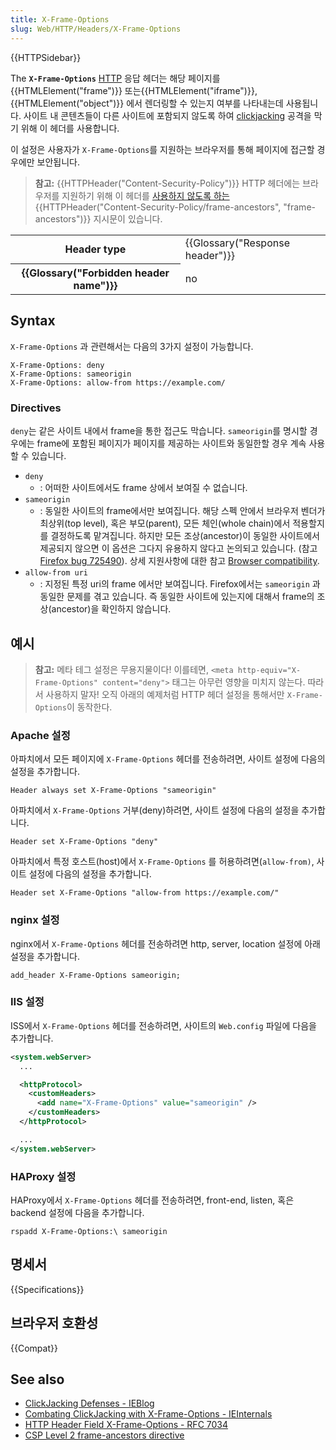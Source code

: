 ```yaml
---
title: X-Frame-Options
slug: Web/HTTP/Headers/X-Frame-Options
---
```


{{HTTPSidebar}}

The **`X-Frame-Options`** [HTTP](/ko/docs/Web/HTTP) 응답 헤더는 해당 페이지를 {{HTMLElement("frame")}} 또는{{HTMLElement("iframe")}}, {{HTMLElement("object")}} 에서 렌더링할 수 있는지 여부를 나타내는데 사용됩니다. 사이트 내 콘텐츠들이 다른 사이트에 포함되지 않도록 하여 [clickjacking](https://en.wikipedia.org/wiki/Clickjacking) 공격을 막기 위해 이 헤더를 사용합니다.

이 설정은 사용자가 `X-Frame-Options`를 지원하는 브라우저를 통해 페이지에 접근할 경우에만 보안됩니다.

> **참고:** {{HTTPHeader("Content-Security-Policy")}} HTTP 헤더에는 브라우저를 지원하기 위해 이 헤더를 [사용하지 않도록 하는](https://www.w3.org/TR/CSP2/#frame-ancestors-and-frame-options) {{HTTPHeader("Content-Security-Policy/frame-ancestors", "frame-ancestors")}} 지시문이 있습니다.

<table class="properties">
  <tbody>
    <tr>
      <th scope="row">Header type</th>
      <td>{{Glossary("Response header")}}</td>
    </tr>
    <tr>
      <th scope="row">{{Glossary("Forbidden header name")}}</th>
      <td>no</td>
    </tr>
  </tbody>
</table>

## Syntax

`X-Frame-Options` 과 관련해서는 다음의 3가지 설정이 가능합니다.

```
X-Frame-Options: deny
X-Frame-Options: sameorigin
X-Frame-Options: allow-from https://example.com/
```

### Directives

`deny`는 같은 사이트 내에서 frame을 통한 접근도 막습니다.
`sameorigin`를 명시할 경우에는 frame에 포함된 페이지가 페이지를 제공하는 사이트와 동일한할 경우 계속 사용할 수 있습니다.

- `deny`
  - : 어떠한 사이트에서도 frame 상에서 보여질 수 없습니다.
- `sameorigin`
  - : 동일한 사이트의 frame에서만 보여집니다. 해당 스펙 안에서 브라우저 벤더가 최상위(top level), 혹은 부모(parent), 모든 체인(whole chain)에서 적용할지를 결정하도록 맡겨집니다. 하지만 모든 조상(ancestor)이 동일한 사이트에서 제공되지 않으면 이 옵션은 그다지 유용하지 않다고 논의되고 있습니다. (참고 [Firefox bug 725490](https://bugzil.la/725490)). 상세 지원사항에 대한 참고 [Browser compatibility](#browser_compatibility).
- `allow-from uri`
  - : 지정된 특정 uri의 frame 에서만 보여집니다. Firefox에서는 `sameorigin` 과 동일한 문제를 겪고 있습니다. 즉 동일한 사이트에 있는지에 대해서 frame의 조상(ancestor)을 확인하지 않습니다.

## 예시

> **참고:** 메타 테그 설정은 무용지물이다! 이를테면, `<meta http-equiv="X-Frame-Options" content="deny">` 태그는 아무런 영향을 미치지 않는다. 따라서 사용하지 말자! 오직 아래의 예제처럼 HTTP 헤더 설정을 통해서만 `X-Frame-Options`이 동작한다.

### Apache 설정

아파치에서 모든 페이지에 `X-Frame-Options` 헤더를 전송하려면, 사이트 설정에 다음의 설정을 추가합니다.

```
Header always set X-Frame-Options "sameorigin"
```

아파치에서 `X-Frame-Options` 거부(deny)하려면, 사이트 설정에 다음의 설정을 추가합니다.

```
Header set X-Frame-Options "deny"
```

아파치에서 특정 호스트(host)에서 `X-Frame-Options` 를 허용하려면(`allow-from)`, 사이트 설정에 다음의 설정을 추가합니다.

```
Header set X-Frame-Options "allow-from https://example.com/"
```

### nginx 설정

nginx에서 `X-Frame-Options` 헤더를 전송하려면 http, server, location 설정에 아래 설정을 추가합니다.

```
add_header X-Frame-Options sameorigin;
```

### IIS 설정

ISS에서 `X-Frame-Options` 헤더를 전송하려면, 사이트의 `Web.config` 파일에 다음을 추가합니다.

```xml
<system.webServer>
  ...

  <httpProtocol>
    <customHeaders>
      <add name="X-Frame-Options" value="sameorigin" />
    </customHeaders>
  </httpProtocol>

  ...
</system.webServer>
```

### HAProxy 설정

HAProxy에서 `X-Frame-Options` 헤더를 전송하려면, front-end, listen, 혹은 backend 설정에 다음을 추가합니다.

```
rspadd X-Frame-Options:\ sameorigin
```

## 명세서

{{Specifications}}

## 브라우저 호환성

{{Compat}}

## See also

- [ClickJacking Defenses - IEBlog](https://blogs.msdn.com/b/ie/archive/2009/01/27/ie8-security-part-vii-clickjacking-defenses.aspx)
- [Combating ClickJacking with X-Frame-Options - IEInternals](https://blogs.msdn.com/b/ieinternals/archive/2010/03/30/combating-clickjacking-with-x-frame-options.aspx)
- [HTTP Header Field X-Frame-Options - RFC 7034](https://tools.ietf.org/html/rfc7034)
- [CSP Level 2 frame-ancestors directive](https://w3c.github.io/webappsec/specs/content-security-policy/#directive-frame-ancestors)
